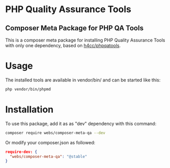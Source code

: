 # PHP Quality Assurance Tools

## Composer Meta Package for PHP QA Tools

This is a composer meta package for installing PHP Quality Assurance Tools with only one dependency, based on [h4cc/phpqatools](https://github.com/h4cc/phpqatools).

# Usage

The installed tools are available in vendor/bin/ and can be started like this:

```bash
php vendor/bin/phpmd
```

# Installation

To use this package, add it as as "dev" dependency with this command:

```bash
composer require webs/composer-meta-qa --dev
```

Or modify your composer.json as followed:

```json
require-dev: {
  "webs/composer-meta-qa": "@stable"
}
```